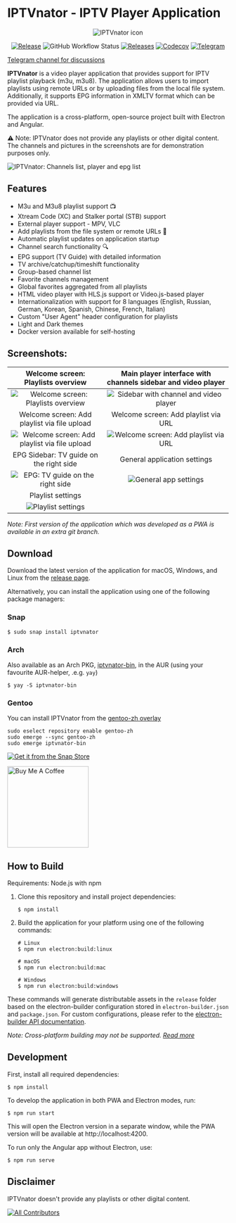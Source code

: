 # IPTVnator - IPTV Player Application

<p align="center">
  <img src="https://raw.githubusercontent.com/4gray/iptvnator/electron/src/assets/icons/favicon.256x256.png" alt="IPTVnator icon" title="Free IPTV player application" />
</p>
<p align="center">
  <a href="https://github.com/4gray/iptvnator/releases"><img src="https://img.shields.io/github/release/4gray/iptvnator.svg?style=for-the-badge&logo=github" alt="Release"></a> <img alt="GitHub Workflow Status" src="https://img.shields.io/github/actions/workflow/status/4gray/iptvnator/ci.yaml?style=for-the-badge"> <a href="https://github.com/4gray/iptvnator/releases"><img src="https://img.shields.io/github/downloads/4gray/iptvnator/total?style=for-the-badge&logo=github" alt="Releases"></a> <a href="https://codecov.io/gh/4gray/iptvnator"><img alt="Codecov" src="https://img.shields.io/codecov/c/github/4gray/iptvnator?style=for-the-badge"></a> <a href="https://t.me/iptvnator"><img src="https://img.shields.io/badge/telegram-iptvnator-blue?logo=telegram&style=for-the-badge" alt="Telegram"></a>
</p>

<a href="https://t.me/iptvnator">Telegram channel for discussions</a>

**IPTVnator** is a video player application that provides support for IPTV playlist playback (m3u, m3u8). The application allows users to import playlists using remote URLs or by uploading files from the local file system. Additionally, it supports EPG information in XMLTV format which can be provided via URL.

The application is a cross-platform, open-source project built with Electron and Angular.

⚠️ Note: IPTVnator does not provide any playlists or other digital content. The channels and pictures in the screenshots are for demonstration purposes only.

![IPTVnator: Channels list, player and epg list](./iptv-dark-theme.png)

## Features

- M3u and M3u8 playlist support 📺
- Xtream Code (XC) and Stalker portal (STB) support
- External player support - MPV, VLC
- Add playlists from the file system or remote URLs 📂
- Automatic playlist updates on application startup
- Channel search functionality 🔍
- EPG support (TV Guide) with detailed information
- TV archive/catchup/timeshift functionality
- Group-based channel list
- Favorite channels management
- Global favorites aggregated from all playlists
- HTML video player with HLS.js support or Video.js-based player
- Internationalization with support for 8 languages (English, Russian, German, Korean, Spanish, Chinese, French, Italian)
- Custom "User Agent" header configuration for playlists
- Light and Dark themes
- Docker version available for self-hosting

## Screenshots:

| Welcome screen: Playlists overview                           | Main player interface with channels sidebar and video player                |
| :----------------------------------------------------------: | :-------------------------------------------------------: |
| ![Welcome screen: Playlists overview](./playlists.png)       | ![Sidebar with channel and video player](./iptv-main.png) |
| Welcome screen: Add playlist via file upload                | Welcome screen: Add playlist via URL                      |
| ![Welcome screen: Add playlist via file upload](./iptv-upload.png) | ![Welcome screen: Add playlist via URL](./upload-via-url.png)             |
| EPG Sidebar: TV guide on the right side                | General application settings
| ![EPG: TV guide on the right side](./iptv-epg.png) | ![General app settings](./iptv-settings.png) |
| Playlist settings                |
| ![Playlist settings](./iptv-playlist-settings.png) |  |

*Note: First version of the application which was developed as a PWA is available in an extra git branch.*

## Download

Download the latest version of the application for macOS, Windows, and Linux from the [release page](https://github.com/4gray/iptvnator/releases).

Alternatively, you can install the application using one of the following package managers:

### Snap

```shell
$ sudo snap install iptvnator
```

### Arch

Also available as an Arch PKG, [iptvnator-bin](https://aur.archlinux.org/packages/iptvnator-bin/), in the AUR (using your favourite AUR-helper, .e.g. `yay`)
```shell
$ yay -S iptvnator-bin
```

### Gentoo

You can install IPTVnator from the [gentoo-zh overlay](https://github.com/microcai/gentoo-zh)

```shell
sudo eselect repository enable gentoo-zh
sudo emerge --sync gentoo-zh
sudo emerge iptvnator-bin
```

[![Get it from the Snap Store](https://snapcraft.io/static/images/badges/en/snap-store-black.svg)](https://snapcraft.io/iptvnator)

<a href="https://github.com/sponsors/4gray" target="_blank"><img src="https://cdn.buymeacoffee.com/buttons/default-green.png" alt="Buy Me A Coffee" width="185"></a>

## How to Build

Requirements: Node.js with npm

1. Clone this repository and install project dependencies:
   ```
   $ npm install
   ```

2. Build the application for your platform using one of the following commands:
   ```
   # Linux
   $ npm run electron:build:linux
   ```

   ```
   # macOS
   $ npm run electron:build:mac
   ```

   ```
   # Windows
   $ npm run electron:build:windows
   ```

These commands will generate distributable assets in the `release` folder based on the electron-builder configuration stored in `electron-builder.json` and `package.json`. For custom configurations, please refer to the [electron-builder API documentation](https://www.electron.build/).

*Note: Cross-platform building may not be supported. [Read more](https://www.electron.build/multi-platform-build)*

## Development

First, install all required dependencies:

  ```
  $ npm install
  ```

To develop the application in both PWA and Electron modes, run:

  ```
  $ npm run start
  ```

This will open the Electron version in a separate window, while the PWA version will be available at http://localhost:4200.

To run only the Angular app without Electron, use:

  ```
  $ npm run serve
  ```

## Disclaimer

IPTVnator doesn't provide any playlists or other digital content.

<!-- ALL-CONTRIBUTORS-BADGE:START - Do not remove or modify this section -->
[![All Contributors](https://img.shields.io/badge/all_contributors-13-orange.svg?style=flat-square)](#contributors)
<!-- ALL-CONTRIBUTORS-BADGE:END -->
